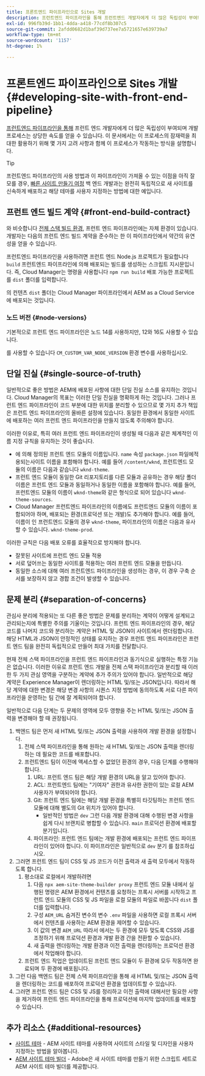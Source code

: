```yaml
---
title: 프론트엔드 파이프라인으로 Sites 개발
description: 프런트엔드 파이프라인을 통해 프런트엔드 개발자에게 더 많은 독립성이 부여되며, 개발 프로세스를 통해 상당한 속도를 향상시킬 수 있습니다. 이 문서에서는 제공해야 하는 프런트 엔드 빌드 프로세스의 몇 가지 특정 고려 사항에 대해 설명합니다.
exl-id: 996fb39d-1bb1-4dda-a418-77cdf8b307c5
source-git-commit: 2afdd0682d1baf39d737ee7a5721657e639739a7
workflow-type: tm+mt
source-wordcount: '1157'
ht-degree: 1%

---
```



# 프론트엔드 파이프라인으로 Sites 개발 {#developing-site-with-front-end-pipeline}

[프런트엔드 파이프라인을 통해](/help/implementing/cloud-manager/configuring-pipelines/introduction-ci-cd-pipelines.md#front-end) 프런트 엔드 개발자에게 더 많은 독립성이 부여되며 개발 프로세스는 상당한 속도를 얻을 수 있습니다. 이 문서에서는 이 프로세스의 잠재력을 최대한 활용하기 위해 몇 가지 고려 사항과 함께 이 프로세스가 작동하는 방식을 설명합니다.

>[!TIP]
>
>프런트엔드 파이프라인의 사용 방법과 이 파이프라인이 가져올 수 있는 이점을 아직 잘 모를 경우, [빠른 사이트 만들기 여정](/help/journey-sites/quick-site/overview.md) 백 엔드 개발과는 완전히 독립적으로 새 사이트를 신속하게 배포하고 해당 테마를 사용자 지정하는 방법에 대한 예입니다.

## 프런트 엔드 빌드 계약 {#front-end-build-contract}

와 비슷합니다 [전체 스택 빌드 환경,](/help/implementing/cloud-manager/getting-access-to-aem-in-cloud/build-environment-details.md) 프런트 엔드 파이프라인에는 자체 환경이 있습니다. 개발자는 다음의 프런트 엔드 빌드 계약을 준수하는 한 이 파이프라인에서 약간의 유연성을 얻을 수 있습니다.

프런트엔드 파이프라인을 사용하려면 프런트 엔드 Node.js 프로젝트가 필요합니다 `build` 프런트엔드 파이프라인에 의해 배포되는 빌드를 생성하는 스크립트 지시문입니다. 즉, Cloud Manager는 명령을 사용합니다 `npm run build` 배포 가능한 프로젝트를 `dist` 폴더를 입력합니다.

의 컨텐츠 `dist` 폴더는 Cloud Manager 파이프라인에서 AEM as a Cloud Service에 배포되는 것입니다.

### 노드 버전 {#node-versions}

기본적으로 프런트 엔드 파이프라인은 노드 14를 사용하지만, 12와 16도 사용할 수 있습니다.

를 사용할 수 있습니다 `CM_CUSTOM_VAR_NODE_VERSION` 환경 변수를 사용하십시오.

## 단일 진실 {#single-source-of-truth}

일반적으로 좋은 방법은 AEM에 배포된 사항에 대한 단일 진실 소스를 유지하는 것입니다. Cloud Manager의 목표는 이러한 단일 진실을 명확하게 하는 것입니다. 그러나 프런트 엔드 파이프라인이 코드 부분에 대한 위치를 분리할 수 있으므로 몇 가지 추가 책임은 프런트 엔드 파이프라인의 올바른 설정에 있습니다. 동일한 환경에서 동일한 사이트에 배포하는 여러 프런트 엔드 파이프라인을 만들지 않도록 주의해야 합니다.

이러한 이유로, 특히 여러 프런트 엔드 파이프라인이 생성될 때 다음과 같은 체계적인 이름 지정 규칙을 유지하는 것이 좋습니다.

* 에 의해 정의된 프런트 엔드 모듈의 이름입니다. `name` 속성 `package.json` 파일에적용되는사이트 이름을 포함해야 합니다. 예를 들어 `/content/wknd`, 프런트엔드 모듈의 이름은 다음과 같습니다 `wknd-theme`.
* 프런트 엔드 모듈이 동일한 Git 리포지토리를 다른 모듈과 공유하는 경우 해당 폴더 이름은 프런트 엔드 모듈과 동일하거나 동일한 이름을 포함해야 합니다. 예를 들어, 프런트엔드 모듈의 이름이 `wknd-theme`와 같은 형식으로 되어 있습니다 `wknd-theme-sources`.
* Cloud Manager 프런트엔드 파이프라인의 이름에도 프런트엔드 모듈의 이름이 포함되어야 하며, 배포되는 환경(프로덕션 또는 개발)도 추가해야 합니다. 예를 들어, 이름이 인 프런트엔드 모듈의 경우 `wknd-theme`, 파이프라인의 이름은 다음과 유사할 수 있습니다. `wknd-theme-prod`.

이러한 규칙은 다음 배포 오류를 효율적으로 방지해야 합니다.

* 잘못된 사이트에 프런트 엔드 모듈 적용
* 서로 덮어쓰는 동일한 사이트를 적용하는 여러 프런트 엔드 모듈을 만듭니다.
* 동일한 소스에 대해 여러 프런트엔드 파이프라인을 생성하는 경우, 이 경우 구축 순서를 보장하지 않고 경합 조건이 발생할 수 있습니다.

## 문제 분리 {#separation-of-concerns}

관심사 분리에 적용되는 또 다른 좋은 방법은 문제를 분리하는 계약이 어떻게 설계되고 관리되는지에 특별한 주의를 기울이는 것입니다. 프런트 엔드 파이프라인의 경우, 해당 코드를 나머지 코드와 분리하는 계약은 HTML 및 JSON이 사이트에서 렌더링합니다. 해당 HTML과 JSON이 안정적인 상태를 유지하는 경우 프런트 엔드 파이프라인은 프런트 엔드 팀을 완전히 독립적으로 만들어 최대 가치를 전달합니다.

현재 전체 스택 파이프라인을 프런트 엔드 파이프라인과 동기식으로 실행하는 특정 기능은 없습니다. 이러한 이유로 프런트 엔드 개발을 전체 스택 파이프라인과 분리할 때 이러한 두 가지 관심 영역을 구분하는 계약에 추가 주의가 있어야 합니다. 일반적으로 해당 계약은 Experience Manager이 렌더링하는 HTML 및/또는 JSON입니다. 따라서 해당 계약에 대한 변경은 해당 변경 사항의 시퀀스 지정 방법에 동의하도록 서로 다른 파이프라인을 운영하는 팀 간에 잘 계획되어야 합니다.

일반적으로 다음 단계는 두 문제의 영역에 모두 영향을 주는 HTML 및/또는 JSON 출력을 변경해야 할 때 권장됩니다.

1. 백엔드 팀은 먼저 새 HTML 및/또는 JSON 출력을 사용하여 개발 환경을 설정합니다.
   1. 전체 스택 파이프라인을 통해 원하는 새 HTML 및/또는 JSON 출력을 렌더링하는 데 필요한 코드를 배포합니다.
   1. 프런트엔드 팀이 이전에 액세스할 수 없었던 환경의 경우, 다음 단계를 수행해야 합니다.
      1. URL: 프런트 엔드 팀은 해당 개발 환경의 URL을 알고 있어야 합니다.
      1. ACL: 프런트엔드 팀에는 &quot;기여자&quot; 권한과 유사한 권한이 있는 로컬 AEM 사용자가 부여되어야 합니다.
      1. Git: 프런트 엔드 팀에는 해당 개발 환경을 특별히 타깃팅하는 프런트 엔드 모듈에 대해 별도의 Git 위치가 있어야 합니다.
         * 일반적인 방법은 `dev` 그런 다음 개발 환경에 대해 수행된 변경 사항을 쉽게 다시 브랜치로 병합할 수 있습니다. `main` 프로덕션 환경에 배포할 분기입니다.
      1. 파이프라인: 프런트 엔드 팀에는 개발 환경에 배포되는 프런트 엔드 파이프라인이 있어야 합니다. 이 파이프라인은 일반적으로 `dev` 분기 를 참조하십시오.
1. 그러면 프런트 엔드 팀이 CSS 및 JS 코드가 이전 출력과 새 출력 모두에서 작동하도록 합니다.
   1. 평소대로 로컬에서 개발하려면
      1. 다음 `npx aem-site-theme-builder proxy` 프런트 엔드 모듈 내에서 실행된 명령은 AEM 환경에서 컨텐츠를 요청하는 프록시 서버를 시작하고 프런트 엔드 모듈의 CSS 및 JS 파일을 로컬 모듈의 파일로 바꿉니다 `dist` 폴더를 입력합니다.
      1. 구성 `AEM_URL` 숨겨진 변수의 변수 `.env` 파일을 사용하면 로컬 프록시 서버에서 컨텐츠를 사용하는 AEM 환경을 제어할 수 있습니다.
      1. 이 값의 변경 `AEM_URL` 따라서 에서는 두 환경에 모두 맞도록 CSS와 JS를 조정하기 위해 프로덕션 환경과 개발 환경 간을 전환할 수 있습니다.
      1. 새 출력을 렌더링하는 개발 환경과 이전 출력을 렌더링하는 프로덕션 환경에서 작업해야 합니다.
   1. 프런트 엔드 작업은 업데이트된 프런트 엔드 모듈이 두 환경에 모두 작동하면 완료되며 두 환경에 배포됩니다.
1. 그런 다음 백엔드 팀은 전체 스택 파이프라인을 통해 새 HTML 및/또는 JSON 출력을 렌더링하는 코드를 배포하여 프로덕션 환경을 업데이트할 수 있습니다.
1. 그러면 프런트 엔드 팀은 CSS 및 JS를 정리하고 이전 출력에 대해서만 필요한 사항을 제거하여 프런트 엔드 파이프라인을 통해 프로덕션에 마지막 업데이트를 배포할 수 있습니다.

## 추가 리소스 {#additional-resources}

* [사이트 테마](/help/sites-cloud/administering/site-creation/site-themes.md) - AEM 사이트 테마를 사용하여 사이트의 스타일 및 디자인을 사용자 지정하는 방법을 알아봅니다.
* [AEM 사이트 테마 빌더](https://github.com/adobe/aem-site-theme-builder) - Adobe은 새 사이트 테마를 만들기 위한 스크립트 세트로 AEM 사이트 테마 빌더를 제공합니다.

